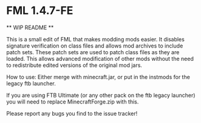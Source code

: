 # FML 1.4.7-FE
   
** WIP README **
  
This is a small edit of FML that makes modding mods easier. It disables signature verification on class files and allows mod archives to include patch sets. These patch sets are used to patch class files as they are loaded. This allows advanced modification of other mods without the need to redistribute edited versions of the original mod jars.


How to use:
Either merge with minecraft.jar, or put in the instmods for the legacy ftb launcher.

If you are using FTB Ultimate (or any other pack on the ftb legacy launcher) you will need to replace MinecraftForge.zip with this.

Please report any bugs you find to the issue tracker!
